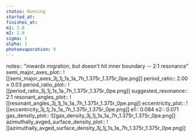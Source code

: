 ```yaml
---
status: Running
started_at:
finishes_at:
m1: 3.0
m2: 1.0
sigma: 1
alpha: 1
photoevaporation: 0
---
```


notes:: "inwards migration, but doesn't hit inner boundary -- 2:1 resonance"
semi_major_axes_plot:: ![[semi_major_axes_3j_1j_1s_1a_7h_1.375r_1.375r_0pe.png]]
period_ratio:: 2.00 ± 0.03
period_ratio_plot:: ![[period_ratio_3j_1j_1s_1a_7h_1.375r_1.375r_0pe.png]]
suggested_resonance:: 2:1
resonant_angles_plot:: ![[resonant_angles_3j_1j_1s_1a_7h_1.375r_1.375r_0pe.png]]
eccentricity_plot:: ![[eccentricity_3j_1j_1s_1a_7h_1.375r_1.375r_0pe.png]]
e1:: 0.084
e2:: 0.071
gas_density_plot:: ![[gas_density_3j_1j_1s_1a_7h_1.375r_1.375r_0pe.png]]
azimuthally_avged_surface_density_plot:: ![[azimuthally_avged_surface_density_3j_1j_1s_1a_7h_1.375r_1.375r_0pe.png]]

